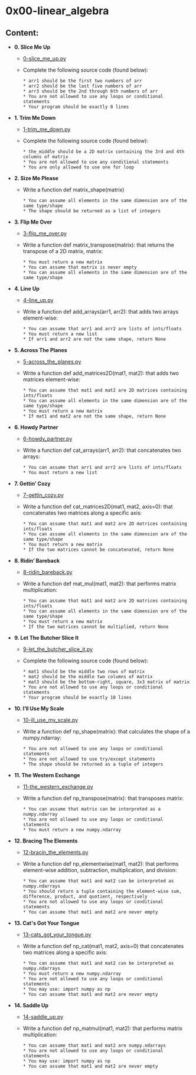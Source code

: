 # 0x00-linear_algebra

## Content:

* **0. Slice Me Up**
  * [0-slice_me_up.py](./0-slice_me_up.py)
  * Complete the following source code (found below):

        * arr1 should be the first two numbers of arr
        * arr2 should be the last five numbers of arr
        * arr3 should be the 2nd through 6th numbers of arr
        * You are not allowed to use any loops or conditional statements
        * Your program should be exactly 8 lines

* **1. Trim Me Down**
  * [1-trim_me_down.py](./1-trim_me_down.py)
  * Complete the following source code (found below):

        * the_middle should be a 2D matrix containing the 3rd and 4th columns of matrix
        * You are not allowed to use any conditional statements
        * You are only allowed to use one for loop

* **2. Size Me Please**
  * Write a function def matrix_shape(matrix)

        * You can assume all elements in the same dimension are of the same type/shape
        * The shape should be returned as a list of integers

* **3. Flip Me Over**
  * [3-flip_me_over.py](./3-main.py)
  * Write a function def matrix_transpose(matrix): that returns the transpose of a 2D matrix, matrix:

        * You must return a new matrix
        * You can assume that matrix is never empty
        * You can assume all elements in the same dimension are of the same type/shape

* **4. Line Up**
  * [4-line_up.py](./4-main.py)
  * Write a function def add_arrays(arr1, arr2): that adds two arrays element-wise:

        * You can assume that arr1 and arr2 are lists of ints/floats
        * You must return a new list
        * If arr1 and arr2 are not the same shape, return None

* **5. Across The Planes**
  * [5-across_the_planes.py](./5-main.py)
  * Write a function def add_matrices2D(mat1, mat2): that adds two matrices element-wise:

        * You can assume that mat1 and mat2 are 2D matrices containing ints/floats
        * You can assume all elements in the same dimension are of the same type/shape
        * You must return a new matrix
        * If mat1 and mat2 are not the same shape, return None

* **6. Howdy Partner**
  * [6-howdy_partner.py](./6-main.py)
  * Write a function def cat_arrays(arr1, arr2): that concatenates two arrays:

        * You can assume that arr1 and arr2 are lists of ints/floats
        * You must return a new list

* **7. Gettin’ Cozy**
  * [7-gettin_cozy.py](./7-main.py)
  * Write a function def cat_matrices2D(mat1, mat2, axis=0): that concatenates two matrices along a specific axis:

        * You can assume that mat1 and mat2 are 2D matrices containing ints/floats
        * You can assume all elements in the same dimension are of the same type/shape
        * You must return a new matrix
        * If the two matrices cannot be concatenated, return None

* **8. Ridin’ Bareback**
  * [8-ridin_bareback.py](./8-main.py)
  * Write a function def mat_mul(mat1, mat2): that performs matrix multiplication:

        * You can assume that mat1 and mat2 are 2D matrices containing ints/floats
        * You can assume all elements in the same dimension are of the same type/shape
        * You must return a new matrix
        * If the two matrices cannot be multiplied, return None

* **9. Let The Butcher Slice It**
  * [9-let_the_butcher_slice_it.py](./9-let_the_butcher_slice_it.py)
  * Complete the following source code (found below):

        * mat1 should be the middle two rows of matrix
        * mat2 should be the middle two columns of matrix
        * mat3 should be the bottom-right, square, 3x3 matrix of matrix
        * You are not allowed to use any loops or conditional statements
        * Your program should be exactly 10 lines

* **10. I’ll Use My Scale**
  * [10-ill_use_my_scale.py](./10-main.py)
  * Write a function def np_shape(matrix): that calculates the shape of a numpy.ndarray:

        * You are not allowed to use any loops or conditional statements
        * You are not allowed to use try/except statements
        * The shape should be returned as a tuple of integers

* **11. The Western Exchange**
  * [11-the_western_exchange.py](./11-main.py)
  * Write a function def np_transpose(matrix): that transposes matrix:

        * You can assume that matrix can be interpreted as a numpy.ndarray
        * You are not allowed to use any loops or conditional statements
        * You must return a new numpy.ndarray

* **12. Bracing The Elements**
  * [12-bracin_the_elements.py](./12-main.py)
  * Write a function def np_elementwise(mat1, mat2): that performs element-wise addition, subtraction, multiplication, and division:

        * You can assume that mat1 and mat2 can be interpreted as numpy.ndarrays
        * You should return a tuple containing the element-wise sum, difference, product, and quotient, respectively
        * You are not allowed to use any loops or conditional statements
        * You can assume that mat1 and mat2 are never empty

* **13. Cat's Got Your Tongue**
  * [13-cats_got_your_tongue.py](./13-main.py)
  * Write a function def np_cat(mat1, mat2, axis=0) that concatenates two matrices along a specific axis:

        * You can assume that mat1 and mat2 can be interpreted as numpy.ndarrays
        * You must return a new numpy.ndarray
        * You are not allowed to use any loops or conditional statements
        * You may use: import numpy as np
        * You can assume that mat1 and mat2 are never empty

* **14. Saddle Up**
  * [14-saddle_up.py](./14-main.py)
  * Write a function def np_matmul(mat1, mat2): that performs matrix multiplication:

        * You can assume that mat1 and mat2 are numpy.ndarrays
        * You are not allowed to use any loops or conditional statements
        * You may use: import numpy as np
        * You can assume that mat1 and mat2 are never empty
